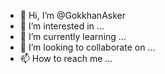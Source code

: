 - 👋 Hi, I’m @GokkhanAsker
- 👀 I’m interested in ...
- 🌱 I’m currently learning ...
- 💞️ I’m looking to collaborate on ...
- 📫 How to reach me ...

<!---
GokkhanAsker/GokkhanAsker is a ✨ special ✨ repository because its `README.md` (this file) appears on your GitHub profile.
You can click the Preview link to take a look at your changes.
--->
